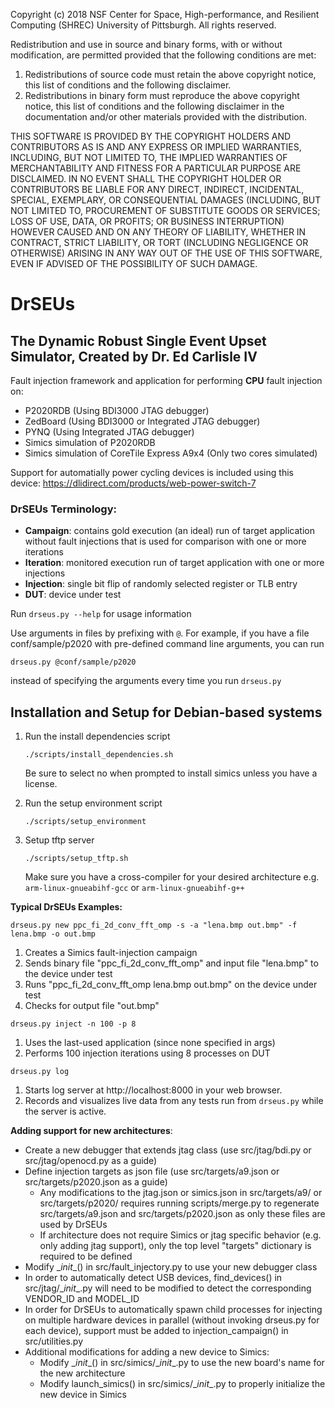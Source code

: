 Copyright (c) 2018 NSF Center for Space, High-performance, and Resilient Computing (SHREC)
University of Pittsburgh. All rights reserved.

Redistribution and use in source and binary forms, with or without modification, are permitted provided
that the following conditions are met:
1. Redistributions of source code must retain the above copyright notice,
   this list of conditions and the following disclaimer.
2. Redistributions in binary form must reproduce the above copyright notice,
   this list of conditions and the following disclaimer in the documentation and/or other materials provided with the distribution.

THIS SOFTWARE IS PROVIDED BY THE COPYRIGHT HOLDERS AND CONTRIBUTORS AS IS AND ANY EXPRESS OR IMPLIED WARRANTIES, 
INCLUDING, BUT NOT LIMITED TO, THE IMPLIED WARRANTIES OF MERCHANTABILITY AND FITNESS FOR A PARTICULAR PURPOSE ARE DISCLAIMED. 
IN NO EVENT SHALL THE COPYRIGHT HOLDER OR CONTRIBUTORS BE LIABLE FOR ANY DIRECT, INDIRECT, INCIDENTAL, SPECIAL, EXEMPLARY, OR 
CONSEQUENTIAL DAMAGES (INCLUDING, BUT NOT LIMITED TO, PROCUREMENT OF SUBSTITUTE GOODS OR SERVICES; LOSS OF USE, DATA, OR PROFITS;
OR BUSINESS INTERRUPTION) HOWEVER CAUSED AND ON ANY THEORY OF LIABILITY, WHETHER IN CONTRACT, STRICT LIABILITY, OR TORT 
(INCLUDING NEGLIGENCE OR OTHERWISE) ARISING IN ANY WAY OUT OF THE USE OF THIS SOFTWARE, EVEN IF ADVISED OF THE POSSIBILITY
OF SUCH DAMAGE.

# DrSEUs
## The Dynamic Robust Single Event Upset Simulator, Created by Dr. Ed Carlisle IV

Fault injection framework and application for performing **CPU** fault injection on:

* P2020RDB (Using BDI3000 JTAG debugger)
* ZedBoard (Using BDI3000 or Integrated JTAG debugger)
* PYNQ (Using Integrated JTAG debugger)
* Simics simulation of P2020RDB
* Simics simulation of CoreTile Express A9x4 (Only two cores simulated)

Support for automatially power cycling devices is included using this device: https://dlidirect.com/products/web-power-switch-7

### DrSEUs Terminology:

* **Campaign**: contains gold execution (an ideal) run of target application without fault injections that is used for comparison with one or more iterations
* **Iteration**: monitored execution run of target application with one or more injections
* **Injection**: single bit flip of randomly selected register or TLB entry
* **DUT**: device under test

Run ```drseus.py --help``` for usage information

Use arguments in files by prefixing with ```@```. For example, if you have a file conf/sample/p2020 with pre-defined command line arguments, you can run

```drseus.py @conf/sample/p2020``` 

instead of specifying the arguments every time you run ```drseus.py```

## Installation and Setup for Debian-based systems

1) Run the install dependencies script

    ```./scripts/install_dependencies.sh```

    Be sure to select no when prompted to install simics unless you have a license.

2) Run the setup environment script

    ```./scripts/setup_environment```

3) Setup tftp server

    ```./scripts/setup_tftp.sh```

    Make sure you have a cross-compiler for your desired architecture e.g. ```arm-linux-gnueabihf-gcc``` or ```arm-linux-gnueabihf-g++```


**Typical DrSEUs Examples:**

```drseus.py new ppc_fi_2d_conv_fft_omp -s -a "lena.bmp out.bmp" -f lena.bmp -o out.bmp```
1) Creates a Simics fault-injection campaign
2) Sends binary file "ppc_fi_2d_conv_fft_omp" and input file "lena.bmp" to the device under test
3) Runs "ppc_fi_2d_conv_fft_omp lena.bmp out.bmp" on the device under test
4) Checks for output file "out.bmp"
 
```drseus.py inject -n 100 -p 8```
1) Uses the last-used application (since none specified in args)
2) Performs 100 injection iterations using 8 processes on DUT

```drseus.py log```
1) Starts log server at http://localhost:8000 in your web browser.
2) Records and visualizes live data from any tests run from ```drseus.py``` while the server is active.

**Adding support for new architectures**:

* Create a new debugger that extends jtag class (use src/jtag/bdi.py or src/jtag/openocd.py as a guide)
* Define injection targets as json file (use src/targets/a9.json or src/targets/p2020.json as a guide)
    * Any modifications to the jtag.json or simics.json in src/targets/a9/ or src/targets/p2020/ requires running scripts/merge.py to regenerate src/targets/a9.json and src/targets/p2020.json as only these files are used by DrSEUs
    * If architecture does not require Simics or jtag specific behavior (e.g. only adding jtag support), only the top level "targets" dictionary is required to be defined
* Modify __init_\_() in src/fault_injectory.py to use your new debugger class
* In order to automatically detect USB devices, find_devices() in src/jtag/__init_\_.py will need to be modified to detect the corresponding VENDOR_ID and MODEL_ID
* In order for DrSEUs to automatically spawn child processes for injecting on multiple hardware devices in parallel (without invoking drseus.py for each device), support must be added to injection_campaign() in src/utilities.py
* Additional modifications for adding a new device to Simics:
    * Modify __init_\_() in src/simics/__init_\_.py to use the new board's name for the new architecture
    * Modify launch_simics() in src/simics/__init_\_.py to properly initialize the new device in Simics

